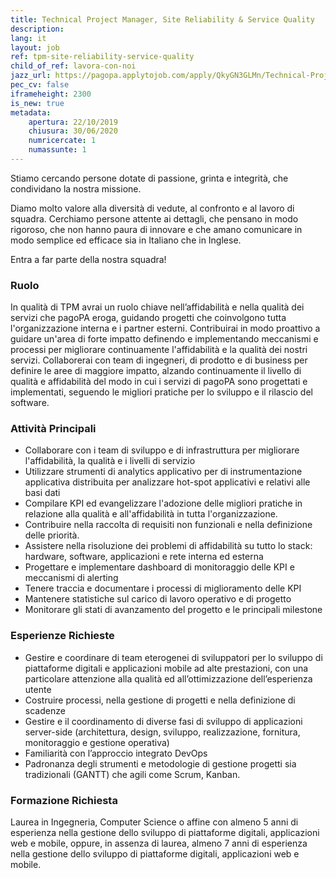 ```yaml
---
title: Technical Project Manager, Site Reliability & Service Quality
description:
lang: it
layout: job
ref: tpm-site-reliability-service-quality
child_of_ref: lavora-con-noi
jazz_url: https://pagopa.applytojob.com/apply/QkyGN3GLMn/Technical-Project-Manager-Site-Reliability-Service-Quality
pec_cv: false
iframeheight: 2300
is_new: true
metadata:
    apertura: 22/10/2019
    chiusura: 30/06/2020
    numricercate: 1
    numassunte: 1
---
```


Stiamo cercando persone dotate di passione, grinta e integrità, che condividano la nostra missione.

Diamo molto valore alla diversità di vedute, al confronto e al lavoro di squadra. Cerchiamo persone attente ai dettagli, che pensano in modo rigoroso, che non hanno paura di innovare e che amano comunicare in modo semplice ed efficace sia in Italiano che in Inglese.

Entra a far parte della nostra squadra!

### Ruolo

In qualità di TPM avrai un ruolo chiave nell’affidabilità e nella qualità dei servizi che pagoPA eroga, guidando progetti che coinvolgono tutta l'organizzazione interna e i partner esterni. Contribuirai in modo proattivo a guidare un'area di forte impatto definendo e implementando meccanismi e processi per migliorare continuamente l'affidabilità e la qualità dei nostri servizi. Collaborerai con team di ingegneri, di prodotto e di business per definire le aree di maggiore impatto, alzando continuamente il livello di qualità e affidabilità del modo in cui i servizi di pagoPA sono progettati e implementati, seguendo le migliori pratiche per lo sviluppo e il rilascio del software.

### Attività Principali

* Collaborare con i team di sviluppo e di infrastruttura per migliorare l'affidabilità, la qualità e i livelli di servizio
* Utilizzare strumenti di analytics applicativo per di instrumentazione applicativa distribuita per analizzare hot-spot applicativi e relativi alle basi dati
* Compilare KPI ed evangelizzare l'adozione delle migliori pratiche in relazione alla qualità e all'affidabilità in tutta l'organizzazione.
* Contribuire nella raccolta di requisiti non funzionali e nella definizione delle priorità.
* Assistere nella risoluzione dei problemi di affidabilità su tutto lo stack: hardware, software, applicazioni e rete interna ed esterna
* Progettare e implementare dashboard di monitoraggio delle KPI e meccanismi di alerting
* Tenere traccia e documentare i processi di miglioramento delle KPI
* Mantenere statistiche sul carico di lavoro operativo e di progetto
* Monitorare gli stati di avanzamento del progetto e le principali milestone

### Esperienze Richieste

* Gestire e coordinare di team eterogenei di sviluppatori per lo sviluppo di piattaforme digitali e applicazioni mobile ad alte prestazioni, con una particolare attenzione alla qualità ed all’ottimizzazione dell’esperienza utente
* Costruire processi, nella gestione di progetti e nella definizione di scadenze
* Gestire e il coordinamento di diverse fasi di sviluppo di applicazioni server-side (architettura, design, sviluppo, realizzazione, fornitura, monitoraggio e gestione operativa)
* Familiarità con l’approccio integrato DevOps
* Padronanza degli strumenti e metodologie di gestione progetti sia tradizionali (GANTT) che agili come Scrum, Kanban.

### Formazione Richiesta

Laurea in Ingegneria, Computer Science o affine con almeno 5 anni di esperienza nella gestione dello sviluppo di piattaforme digitali, applicazioni web e mobile, oppure, in assenza di laurea, almeno 7 anni di esperienza nella gestione dello sviluppo di piattaforme digitali, applicazioni web e mobile.
